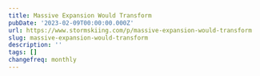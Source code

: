 ```yaml
---
title: Massive Expansion Would Transform
pubDate: '2023-02-09T00:00:00.000Z'
url: https://www.stormskiing.com/p/massive-expansion-would-transform
slug: massive-expansion-would-transform
description: ''
tags: []
changefreq: monthly
---
```


<!-- Add post content below -->
